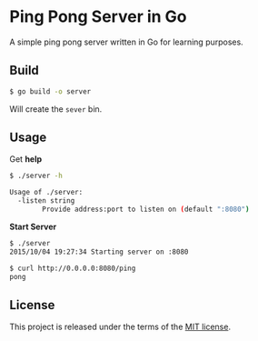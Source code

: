 # Ping Pong Server in Go
A simple ping pong server written in Go for learning purposes.

## Build
```bash
$ go build -o server
```

Will create the `sever` bin.

## Usage

Get **help**
```bash
$ ./server -h

Usage of ./server:
  -listen string
        Provide address:port to listen on (default ":8080")
```

**Start Server**
```bash
$ ./server
2015/10/04 19:27:34 Starting server on :8080

$ curl http://0.0.0.0:8080/ping
pong
```

## License

This project is released under the terms of the [MIT license](http://en.wikipedia.org/wiki/MIT_License).
